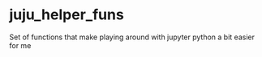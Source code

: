 # juju_helper_funs
Set of functions that make playing around with jupyter python a bit easier for me
